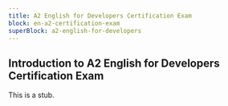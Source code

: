 ```yaml
---
title: A2 English for Developers Certification Exam
block: en-a2-certification-exam
superBlock: a2-english-for-developers
---
```


## Introduction to A2 English for Developers Certification Exam

This is a stub.
